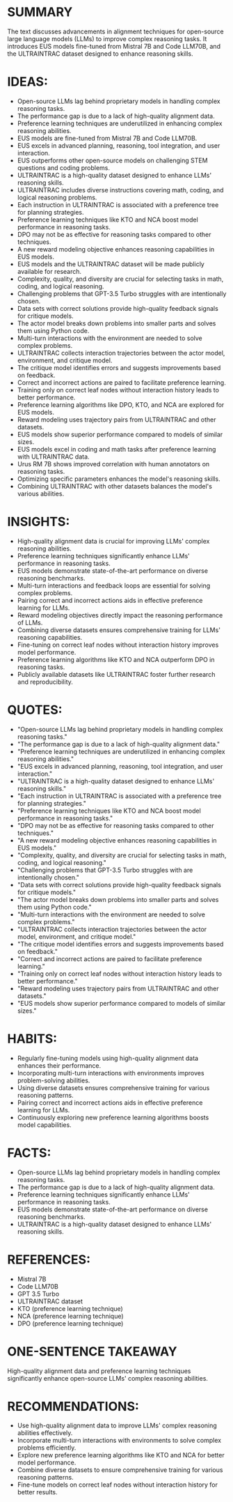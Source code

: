 # SUMMARY
The text discusses advancements in alignment techniques for open-source large language models (LLMs) to improve complex reasoning tasks. It introduces EUS models fine-tuned from Mistral 7B and Code LLM70B, and the ULTRAINTRAC dataset designed to enhance reasoning skills.

# IDEAS:
- Open-source LLMs lag behind proprietary models in handling complex reasoning tasks.
- The performance gap is due to a lack of high-quality alignment data.
- Preference learning techniques are underutilized in enhancing complex reasoning abilities.
- EUS models are fine-tuned from Mistral 7B and Code LLM70B.
- EUS excels in advanced planning, reasoning, tool integration, and user interaction.
- EUS outperforms other open-source models on challenging STEM questions and coding problems.
- ULTRAINTRAC is a high-quality dataset designed to enhance LLMs' reasoning skills.
- ULTRAINTRAC includes diverse instructions covering math, coding, and logical reasoning problems.
- Each instruction in ULTRAINTRAC is associated with a preference tree for planning strategies.
- Preference learning techniques like KTO and NCA boost model performance in reasoning tasks.
- DPO may not be as effective for reasoning tasks compared to other techniques.
- A new reward modeling objective enhances reasoning capabilities in EUS models.
- EUS models and the ULTRAINTRAC dataset will be made publicly available for research.
- Complexity, quality, and diversity are crucial for selecting tasks in math, coding, and logical reasoning.
- Challenging problems that GPT-3.5 Turbo struggles with are intentionally chosen.
- Data sets with correct solutions provide high-quality feedback signals for critique models.
- The actor model breaks down problems into smaller parts and solves them using Python code.
- Multi-turn interactions with the environment are needed to solve complex problems.
- ULTRAINTRAC collects interaction trajectories between the actor model, environment, and critique model.
- The critique model identifies errors and suggests improvements based on feedback.
- Correct and incorrect actions are paired to facilitate preference learning.
- Training only on correct leaf nodes without interaction history leads to better performance.
- Preference learning algorithms like DPO, KTO, and NCA are explored for EUS models.
- Reward modeling uses trajectory pairs from ULTRAINTRAC and other datasets.
- EUS models show superior performance compared to models of similar sizes.
- EUS models excel in coding and math tasks after preference learning with ULTRAINTRAC data.
- Urus RM 7B shows improved correlation with human annotators on reasoning tasks.
- Optimizing specific parameters enhances the model's reasoning skills.
- Combining ULTRAINTRAC with other datasets balances the model's various abilities.

# INSIGHTS:
- High-quality alignment data is crucial for improving LLMs' complex reasoning abilities.
- Preference learning techniques significantly enhance LLMs' performance in reasoning tasks.
- EUS models demonstrate state-of-the-art performance on diverse reasoning benchmarks.
- Multi-turn interactions and feedback loops are essential for solving complex problems.
- Pairing correct and incorrect actions aids in effective preference learning for LLMs.
- Reward modeling objectives directly impact the reasoning performance of LLMs.
- Combining diverse datasets ensures comprehensive training for LLMs' reasoning capabilities.
- Fine-tuning on correct leaf nodes without interaction history improves model performance.
- Preference learning algorithms like KTO and NCA outperform DPO in reasoning tasks.
- Publicly available datasets like ULTRAINTRAC foster further research and reproducibility.

# QUOTES:
- "Open-source LLMs lag behind proprietary models in handling complex reasoning tasks."
- "The performance gap is due to a lack of high-quality alignment data."
- "Preference learning techniques are underutilized in enhancing complex reasoning abilities."
- "EUS excels in advanced planning, reasoning, tool integration, and user interaction."
- "ULTRAINTRAC is a high-quality dataset designed to enhance LLMs' reasoning skills."
- "Each instruction in ULTRAINTRAC is associated with a preference tree for planning strategies."
- "Preference learning techniques like KTO and NCA boost model performance in reasoning tasks."
- "DPO may not be as effective for reasoning tasks compared to other techniques."
- "A new reward modeling objective enhances reasoning capabilities in EUS models."
- "Complexity, quality, and diversity are crucial for selecting tasks in math, coding, and logical reasoning."
- "Challenging problems that GPT-3.5 Turbo struggles with are intentionally chosen."
- "Data sets with correct solutions provide high-quality feedback signals for critique models."
- "The actor model breaks down problems into smaller parts and solves them using Python code."
- "Multi-turn interactions with the environment are needed to solve complex problems."
- "ULTRAINTRAC collects interaction trajectories between the actor model, environment, and critique model."
- "The critique model identifies errors and suggests improvements based on feedback."
- "Correct and incorrect actions are paired to facilitate preference learning."
- "Training only on correct leaf nodes without interaction history leads to better performance."
- "Reward modeling uses trajectory pairs from ULTRAINTRAC and other datasets."
- "EUS models show superior performance compared to models of similar sizes."

# HABITS:
- Regularly fine-tuning models using high-quality alignment data enhances their performance.
- Incorporating multi-turn interactions with environments improves problem-solving abilities.
- Using diverse datasets ensures comprehensive training for various reasoning patterns.
- Pairing correct and incorrect actions aids in effective preference learning for LLMs.
- Continuously exploring new preference learning algorithms boosts model capabilities.

# FACTS:
- Open-source LLMs lag behind proprietary models in handling complex reasoning tasks.
- The performance gap is due to a lack of high-quality alignment data.
- Preference learning techniques significantly enhance LLMs' performance in reasoning tasks.
- EUS models demonstrate state-of-the-art performance on diverse reasoning benchmarks.
- ULTRAINTRAC is a high-quality dataset designed to enhance LLMs' reasoning skills.

# REFERENCES:
- Mistral 7B
- Code LLM70B
- GPT 3.5 Turbo
- ULTRAINTRAC dataset
- KTO (preference learning technique)
- NCA (preference learning technique)
- DPO (preference learning technique)
  
# ONE-SENTENCE TAKEAWAY
High-quality alignment data and preference learning techniques significantly enhance open-source LLMs' complex reasoning abilities.

# RECOMMENDATIONS:
- Use high-quality alignment data to improve LLMs' complex reasoning abilities effectively.
- Incorporate multi-turn interactions with environments to solve complex problems efficiently.
- Explore new preference learning algorithms like KTO and NCA for better model performance.
- Combine diverse datasets to ensure comprehensive training for various reasoning patterns.
- Fine-tune models on correct leaf nodes without interaction history for better results.
